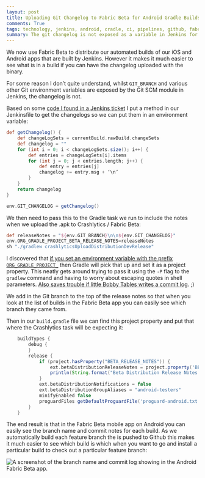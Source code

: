 ```yaml
---
layout: post
title: Uploading Git Changelog to Fabric Beta for Android Gradle Builds in Jenkins
comments: True
tags: technology, jenkins, android, cradle, ci, pipelines, github, fabric, crashlytics
summary: The git changelog is not exposed as a variable in Jenkins for pipeline builds to use. This is how we got it and send it via Gradle to Fabric Beta when we distribute our automated builds
---
```


We now use Fabric Beta to distribute our automated builds of our iOS and Android apps that are built by Jenkins. However it makes it much easier to see what is in a build if you can have the changelog uploaded with the binary.

For some reason I don’t quite understand, whilst `GIT_BRANCH` and various other Git environment variables are exposed by the Git SCM module in Jenkins, the changelog is not.

Based on some [code I found in a Jenkins ticket](https://issues.jenkins-ci.org/browse/JENKINS-30412) I put a method in our Jenkinsfile to get the changelogs so we can put them in an environment variable:

```groovy
def getChangelog() {
    def changeLogSets = currentBuild.rawBuild.changeSets
    def changelog = ""
    for (int i = 0; i < changeLogSets.size(); i++) {
        def entries = changeLogSets[i].items
        for (int j = 0; j < entries.length; j++) {
            def entry = entries[j]
            changelog += entry.msg + ‘\n’
        }
    }
    return changelog
}

env.GIT_CHANGELOG = getChangelog()
```

We then need to pass this to the Gradle task we run to include the notes when we upload the .apk to Crashlytics / Fabric Beta:

```groovy
def releaseNotes = "${env.GIT_BRANCH}\n\n${env.GIT_CHANGELOG}"
env.ORG_GRADLE_PROJECT_BETA_RELEASE_NOTES=releaseNotes
sh "./gradlew crashlyticsUploadDistributionDevRelease"
```

I discovered that [if you set an environment variable with the prefix `ORG_GRADLE_PROJECT_`](https://docs.gradle.org/current/userguide/build_environment.html#sec:gradle_properties_and_system_properties) then Gradle will pick that up and set it as a project property. This neatly gets around trying to pass it using the `-P` flag to the `gradlew` command and having to worry about escaping quotes in shell parameters. [Also saves trouble if little Bobby Tables writes a commit log](https://xkcd.com/327/). ;)

We add in the Git branch to the top of the release notes so that when you look at the list of builds in the Fabric Beta app you can easily see which branch they came from.

Then in our `build.gradle` file we can find this project property and put that where the Crashlytics task will be expecting it:

```Groovy
    buildTypes {
        debug {
        }
        release {
            if (project.hasProperty("BETA_RELEASE_NOTES")) {
                ext.betaDistributionReleaseNotes = project.property('BETA_RELEASE_NOTES')
                println(String.format("Beta Distribution Release Notes: %s", ext.betaDistributionReleaseNotes))
            }
            ext.betaDistributionNotifications = false
            ext.betaDistributionGroupAliases = "android-testers"
            minifyEnabled false
            proguardFiles getDefaultProguardFile('proguard-android.txt'), 'proguard-rules.pro'
        }
    }
```

The end result is that in the Fabric Beta mobile app on Android you can easily see the branch name and commit notes for each build. As we automatically build each feature branch the is pushed to Github this makes it much easier to see which build is which when you want to go and install a particular build to check out a particular feature branch:

![A screenshot of the branch name and commit log showing in the Android Fabric Beta app.](/public/android_fabric_beta_screenshot.png)
